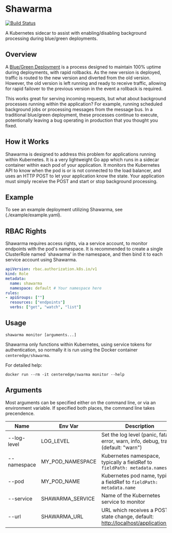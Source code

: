 # Shawarma

[![Build Status](https://travis-ci.org/CenterEdge/shawarma.svg?branch=master)](https://travis-ci.org/CenterEdge/shawarma)

A Kubernetes sidecar to assist with enabling/disabling background processing during blue/green
deployments.

## Overview

A [Blue/Green Deployment](https://martinfowler.com/bliki/BlueGreenDeployment.html) is a process
designed to maintain 100% uptime during deployments, with rapid rollbacks. As the new version
is deployed, traffic is routed to the new version and diverted from the old version. However,
the old version is left running and ready to receive traffic, allowing for rapid failover to
the previous version in the event a rollback is required.

This works great for serving incoming requests, but what about background processes running
within the application? For example, running scheduled background jobs or processing messages
from the message bus. In a traditional blue/green deployment, these processes continue to
execute, potentionally leaving a bug operating in production that you thought you fixed.

## How it Works

Shawarma is designed to address this problem for applications running within Kubernetes.
It is a very lightweight Go app which runs in a sidecar container within each pod of your
application. It monitors the Kubernetes API to know when the pod is or is not connected to
the load balancer, and uses an HTTP POST to let your application know the state. Your
application must simply receive the POST and start or stop background processing.

## Example

To see an example deployment utilizing Shawarma, see (./example/example.yaml).

## RBAC Rights

Shawarma requires access rights, via a service account, to monitor endpoints with the
pod's namespace. It is recommended to create a single ClusterRole named `shawarma'
in the namespace, and then bind it to each service account using Shawarma.

```yaml
apiVersion: rbac.authorization.k8s.io/v1
kind: Role
metadata:
  name: shawarma
  namespace: default # Your namespace here
rules:
- apiGroups: [""]
  resources: ["endpoints"]
  verbs: ["get", "watch", "list"]
```

## Usage

`shawarma monitor [arguments...]`

Shawarma only functions within Kubernetes, using service tokens for authentication,
so normally it is run using the Docker container `centeredge/shawarma`.

For detailed help:

`docker run --rm -it centeredge/swarma monitor --help`

## Arguments

Most arguments can be specified either on the command line, or via an environment variable.
If specified both places, the command line takes precendence.

| Name        | Env Var          | Description |
| ----------- | ---------------- | ----------- |
| --log-level | LOG_LEVEL        | Set the log level (panic, fatal, error, warn, info, debug, trace) (default: "warn") |
| --namespace | MY_POD_NAMESPACE | Kubernetes namespace, typically a fieldRef to `fieldPath: metadata.namespace` |
| --pod       | MY_POD_NAME      | Kubernetes pod name, typically a fieldRef to `fieldPath: metadata.name` |
| --service   | SHAWARMA_SERVICE | Name of the Kubernetes service to monitor |
| --url       | SHAWARMA_URL     | URL which receives a POST on state change, default: <http://localhost/applicationstate> |
